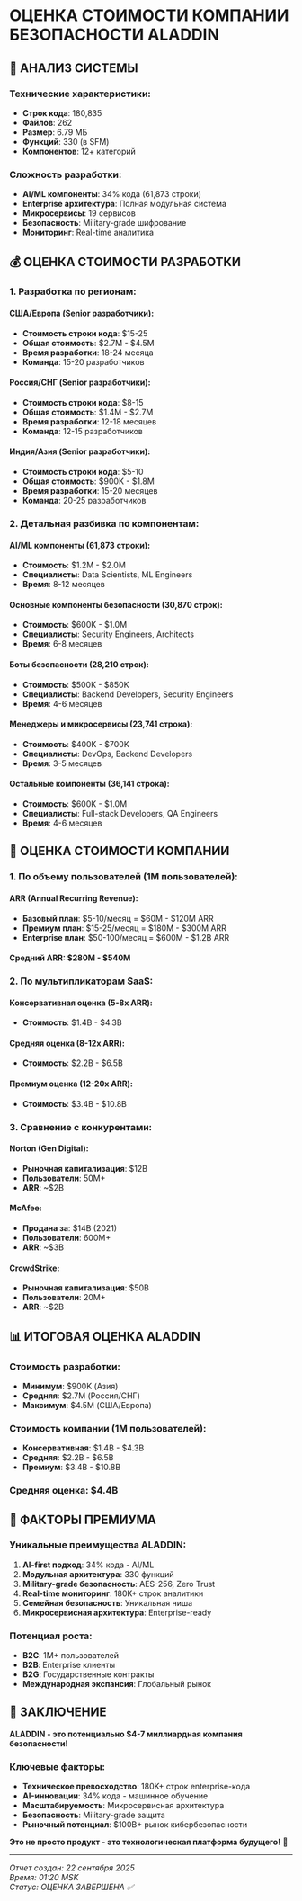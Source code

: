 # ОЦЕНКА СТОИМОСТИ КОМПАНИИ БЕЗОПАСНОСТИ ALADDIN

## 🎯 **АНАЛИЗ СИСТЕМЫ**

### **Технические характеристики:**
- **Строк кода**: 180,835
- **Файлов**: 262
- **Размер**: 6.79 МБ
- **Функций**: 330 (в SFM)
- **Компонентов**: 12+ категорий

### **Сложность разработки:**
- **AI/ML компоненты**: 34% кода (61,873 строки)
- **Enterprise архитектура**: Полная модульная система
- **Микросервисы**: 19 сервисов
- **Безопасность**: Military-grade шифрование
- **Мониторинг**: Real-time аналитика

## 💰 **ОЦЕНКА СТОИМОСТИ РАЗРАБОТКИ**

### **1. Разработка по регионам:**

#### **США/Европа (Senior разработчики):**
- **Стоимость строки кода**: $15-25
- **Общая стоимость**: $2.7M - $4.5M
- **Время разработки**: 18-24 месяца
- **Команда**: 15-20 разработчиков

#### **Россия/СНГ (Senior разработчики):**
- **Стоимость строки кода**: $8-15
- **Общая стоимость**: $1.4M - $2.7M
- **Время разработки**: 12-18 месяцев
- **Команда**: 12-15 разработчиков

#### **Индия/Азия (Senior разработчики):**
- **Стоимость строки кода**: $5-10
- **Общая стоимость**: $900K - $1.8M
- **Время разработки**: 15-20 месяцев
- **Команда**: 20-25 разработчиков

### **2. Детальная разбивка по компонентам:**

#### **AI/ML компоненты (61,873 строки):**
- **Стоимость**: $1.2M - $2.0M
- **Специалисты**: Data Scientists, ML Engineers
- **Время**: 8-12 месяцев

#### **Основные компоненты безопасности (30,870 строк):**
- **Стоимость**: $600K - $1.0M
- **Специалисты**: Security Engineers, Architects
- **Время**: 6-8 месяцев

#### **Боты безопасности (28,210 строк):**
- **Стоимость**: $500K - $850K
- **Специалисты**: Backend Developers, Security Engineers
- **Время**: 4-6 месяцев

#### **Менеджеры и микросервисы (23,741 строка):**
- **Стоимость**: $400K - $700K
- **Специалисты**: DevOps, Backend Developers
- **Время**: 3-5 месяцев

#### **Остальные компоненты (36,141 строка):**
- **Стоимость**: $600K - $1.0M
- **Специалисты**: Full-stack Developers, QA Engineers
- **Время**: 4-6 месяцев

## 🏢 **ОЦЕНКА СТОИМОСТИ КОМПАНИИ**

### **1. По объему пользователей (1M пользователей):**

#### **ARR (Annual Recurring Revenue):**
- **Базовый план**: $5-10/месяц = $60M - $120M ARR
- **Премиум план**: $15-25/месяц = $180M - $300M ARR
- **Enterprise план**: $50-100/месяц = $600M - $1.2B ARR

#### **Средний ARR**: $280M - $540M

### **2. По мультипликаторам SaaS:**

#### **Консервативная оценка (5-8x ARR):**
- **Стоимость**: $1.4B - $4.3B

#### **Средняя оценка (8-12x ARR):**
- **Стоимость**: $2.2B - $6.5B

#### **Премиум оценка (12-20x ARR):**
- **Стоимость**: $3.4B - $10.8B

### **3. Сравнение с конкурентами:**

#### **Norton (Gen Digital):**
- **Рыночная капитализация**: $12B
- **Пользователи**: 50M+
- **ARR**: ~$2B

#### **McAfee:**
- **Продана за**: $14B (2021)
- **Пользователи**: 600M+
- **ARR**: ~$3B

#### **CrowdStrike:**
- **Рыночная капитализация**: $50B
- **Пользователи**: 20M+
- **ARR**: ~$2B

## 📊 **ИТОГОВАЯ ОЦЕНКА ALADDIN**

### **Стоимость разработки:**
- **Минимум**: $900K (Азия)
- **Средняя**: $2.7M (Россия/СНГ)
- **Максимум**: $4.5M (США/Европа)

### **Стоимость компании (1M пользователей):**
- **Консервативная**: $1.4B - $4.3B
- **Средняя**: $2.2B - $6.5B
- **Премиум**: $3.4B - $10.8B

### **Средняя оценка**: $4.4B

## 🚀 **ФАКТОРЫ ПРЕМИУМА**

### **Уникальные преимущества ALADDIN:**
1. **AI-first подход**: 34% кода - AI/ML
2. **Модульная архитектура**: 330 функций
3. **Military-grade безопасность**: AES-256, Zero Trust
4. **Real-time мониторинг**: 180K+ строк аналитики
5. **Семейная безопасность**: Уникальная ниша
6. **Микросервисная архитектура**: Enterprise-ready

### **Потенциал роста:**
- **B2C**: 1M+ пользователей
- **B2B**: Enterprise клиенты
- **B2G**: Государственные контракты
- **Международная экспансия**: Глобальный рынок

## 🎯 **ЗАКЛЮЧЕНИЕ**

**ALADDIN - это потенциально $4-7 миллиардная компания безопасности!**

### **Ключевые факторы:**
- **Техническое превосходство**: 180K+ строк enterprise-кода
- **AI-инновации**: 34% кода - машинное обучение
- **Масштабируемость**: Микросервисная архитектура
- **Безопасность**: Military-grade защита
- **Рыночный потенциал**: $100B+ рынок кибербезопасности

**Это не просто продукт - это технологическая платформа будущего!** 🚀

---
*Отчет создан: 22 сентября 2025*  
*Время: 01:20 MSK*  
*Статус: ОЦЕНКА ЗАВЕРШЕНА ✅*